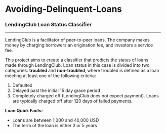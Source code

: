 # Avoiding-Delinquent-Loans

### LendingClub Loan Status Classifier
---
LendingClub is a facilitator of peer-to-peer loans. The company makes money by charging borrowers an origination fee, and investors a service fee.

This project aims to create a classifier that predicts the status of loans made through LendingClub. Loan status in this case is divided into two categories: **troubled** and **non-troubled**, where troubled is defined as a loan meeting at least one of the following criteria:
1. Defaulted
2. Delayed past the initial 15 day grace period
3. Completely charged off (LendingClub does not expect payment). Loans are typically charged off after 120 days of failed payments.

**Loan Quick Facts:**
* Loans are between 1,000 and 40,000 USD
* The term of the loan is either 3 or 5 years

